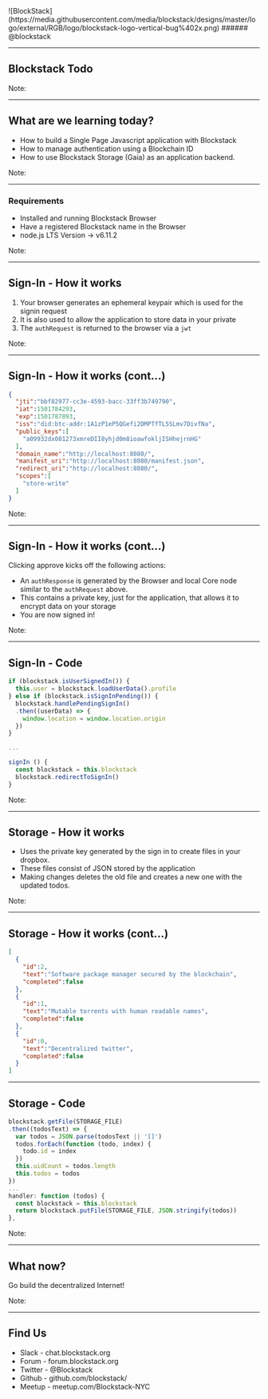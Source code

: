 
<section data-background="white">
![BlockStack](https://media.githubusercontent.com/media/blockstack/designs/master/logo/external/RGB/logo/blockstack-logo-vertical-bug%402x.png)
###### @blockstack

---


## Blockstack Todo ##

Note:

---

## What are we learning today? ##

* How to build a Single Page Javascript application with Blockstack
* How to manage authentication using a Blockchain ID
* How to use Blockstack Storage (Gaia) as an application backend.

Note:

---

### Requirements ###

* Installed and running Blockstack Browser
* Have a registered Blockstack name in the Browser
* node.js LTS Version -> v6.11.2

Note:

---

## Sign-In - How it works ##

1. Your browser generates an ephemeral keypair which is used for the signin request
2. It is also used to allow the application to store data in your private
3. The `authRequest` is returned to the browser via a `jwt`

Note:

---

## Sign-In - How it works (cont...) ##

```json
{
  "jti":"bbf82977-cc3e-4593-bacc-33ff3b749790",
  "iat":1501784293,
  "exp":1501787893,
  "iss":"did:btc-addr:1A1zP1eP5QGefi2DMPTfTL5SLmv7DivfNa",
  "public_keys":[
    "a09932dx081273xmreDII8yhjd0m8ioawfokljISHhejrnHG"
  ],
  "domain_name":"http://localhost:8080/",
  "manifest_uri":"http://localhost:8080/manifest.json",
  "redirect_uri":"http://localhost:8080/",
  "scopes":[
    "store-write"
  ]
}
```

Note:

---

## Sign-In - How it works (cont...) ##

Clicking approve kicks off the following actions:
* An `authResponse` is generated by the Browser and local Core node similar to the `authRequest` above.
* This contains a private key, just for the application, that allows it to encrypt data on your storage
* You are now signed in!

Note:

---

## Sign-In - Code ##

```js
if (blockstack.isUserSignedIn()) {
  this.user = blockstack.loadUserData().profile
} else if (blockstack.isSignInPending()) {
  blockstack.handlePendingSignIn()
  .then((userData) => {
    window.location = window.location.origin
  })
}

...

signIn () {
  const blockstack = this.blockstack
  blockstack.redirectToSignIn()
}
```

Note:

---

## Storage - How it works ##

* Uses the private key generated by the sign in to create files in your dropbox.
* These files consist of JSON stored by the application
* Making changes deletes the old file and creates a new one with the updated todos.

Note:

---

## Storage - How it works (cont...) ##

```json
[
  {
    "id":2,
    "text":"Software package manager secured by the blockchain",
    "completed":false
  },
  {
    "id":1,
    "text":"Mutable torrents with human readable names",
    "completed":false
  },
  {
    "id":0,
    "text":"Decentralized twitter",
    "completed":false
  }
]
```

---

## Storage - Code ##

```js
blockstack.getFile(STORAGE_FILE)
.then((todosText) => {
  var todos = JSON.parse(todosText || '[]')
  todos.forEach(function (todo, index) {
    todo.id = index
  })
  this.uidCount = todos.length
  this.todos = todos
})
...
handler: function (todos) {
  const blockstack = this.blockstack
  return blockstack.putFile(STORAGE_FILE, JSON.stringify(todos))
},
```

Note:

---

## What now? ##

Go build the decentralized Internet!


Note:

---

## Find Us ##

* Slack - chat.blockstack.org
* Forum - forum.blockstack.org
* Twitter - @Blockstack
* Github - github.com/blockstack/
* Meetup - meetup.com/Blockstack-NYC
